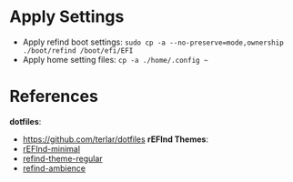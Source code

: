# Apply Settings
- Apply refind boot settings: `sudo cp -a --no-preserve=mode,ownership ./boot/refind /boot/efi/EFI`
- Apply home setting files: `cp -a ./home/.config ~`

# References
**dotfiles**:
- https://github.com/terlar/dotfiles
**rEFInd Themes**:
- [rEFInd-minimal](https://github.com/EvanPurkhiser/rEFInd-minimal)
- [refind-theme-regular](https://github.com/munlik/refind-theme-regular)
- [refind-ambience](https://github.com/lukechilds/refind-ambience)
